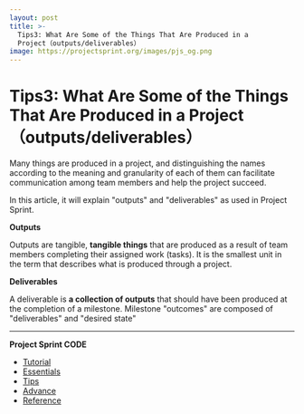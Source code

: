 ```yaml
---
layout: post
title: >-
  Tips3: What Are Some of the Things That Are Produced in a
  Project（outputs/deliverables）
image: https://projectsprint.org/images/pjs_og.png
---
```


# Tips3: What Are Some of the Things That Are Produced in a Project（outputs/deliverables）

Many things are produced in a project, and distinguishing the names according to the meaning and granularity of each of them can facilitate communication among team members and help the project succeed.

In this article, it will explain "outputs" and "deliverables" as used in Project Sprint.

**Outputs**

Outputs are tangible, **tangible things** that are produced as a result of team members completing their assigned work (tasks). It is the smallest unit in the term that describes what is produced through a project.

**Deliverables**

A deliverable is **a collection of outputs** that should have been produced at the completion of a milestone. Milestone "outcomes" are composed of "deliverables" and "desired state"

***

**Project Sprint CODE**

* [Tutorial](broken-reference)
* [Essentials](../../../../../code/essentials.md)
* [Tips](index.md)
* [Advance](../advance.md)
* [Reference](../reference.md)
